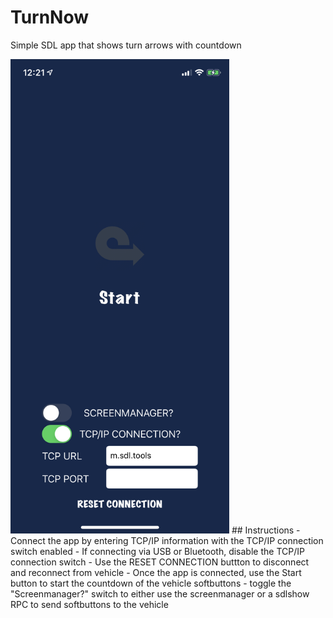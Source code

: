 # TurnNow
Simple SDL app that shows turn arrows with countdown

<img src="https://github.com/rbright55/TurnNow/blob/main/app_screenshot.PNG?raw=true" width="350">
## Instructions
- Connect the app by entering TCP/IP information with the TCP/IP connection switch enabled
- If connecting via USB or Bluetooth, disable the TCP/IP connection switch
- Use the RESET CONNECTION buttton to disconnect and reconnect from vehicle
- Once the app is connected, use the Start button to start the countdown of the vehicle softbuttons
- toggle the "Screenmanager?" switch to either use the screenmanager or a sdlshow RPC to send softbuttons to the vehicle
